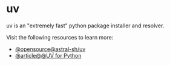 # uv

uv is an "extremely fast" python package installer and resolver.

Visit the following resources to learn more:

- [@opensource@astral-sh/uv](https://github.com/astral-sh/uv)
- [@article@@UV for Python](https://www.youtube.com/watch?v=qh98qOND6MI&t)